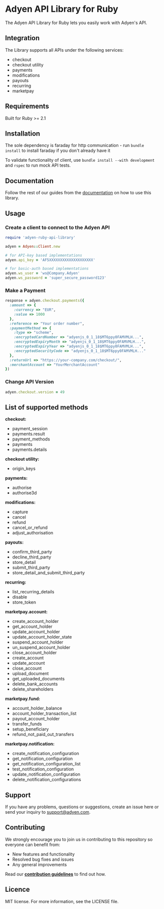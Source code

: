 # Adyen API Library for Ruby

The Adyen API Library for Ruby lets you easily work with Adyen's API.

## Integration

The Library supports all APIs under the following services:

* checkout
* checkout utility
* payments
* modifications
* payouts
* recurring
* marketpay

## Requirements

Built for Ruby >= 2.1

## Installation

The sole dependency is faraday for http communication - run `bundle install` to install faraday if you don't already have it

To validate functionality of client, use `bundle install --with development` and `rspec` to run mock API tests.

## Documentation

Follow the rest of our guides from the [documentation](https://adyen.github.io/adyen-ruby-api-library/) on how to use this library.

## Usage

### Create a client to connect to the Adyen API
```ruby
require 'adyen-ruby-api-library'

adyen = Adyen::Client.new

# for API-key based implementations
adyen.api_key = 'AF5XXXXXXXXXXXXXXXXXXXX'

# for basic-auth based implementations
adyen.ws_user = 'ws@Company.Adyen'
adyen.ws_password = 'super_secure_password123'
```

### Make a Payment
```ruby
response = adyen.checkout.payments({
  :amount => {
    :currency => "EUR",
    :value => 1000
  },
  :reference => "Your order number",
  :paymentMethod => {
    :type => "scheme",
    :encryptedCardNumber => "adyenjs_0_1_18$MT6ppy0FAMVMLH...",
    :encryptedExpiryMonth => "adyenjs_0_1_18$MT6ppy0FAMVMLH...",
    :encryptedExpiryYear => "adyenjs_0_1_18$MT6ppy0FAMVMLH...",
    :encryptedSecurityCode => "adyenjs_0_1_18$MT6ppy0FAMVMLH..."
  },
  :returnUrl => "https://your-company.com/checkout/",
  :merchantAccount => "YourMerchantAccount"
})
```

### Change API Version
```ruby
adyen.checkout.version = 49
```

## List of supported methods

**checkout:**
- payment_session
- payments.result
- payment_methods
- payments
- payments.details

**checkout utility:**
- origin_keys

**payments:**
- authorise
- authorise3d

**modifications:**
- capture
- cancel
- refund
- cancel_or_refund
- adjust_authorisation

**payouts:**
- confirm_third_party
- decline_third_party
- store_detail
- submit_third_party
- store_detail_and_submit_third_party

**recurring:**
- list_recurring_details
- disable
- store_token

**marketpay.account:**
- create_account_holder
- get_account_holder
- update_account_holder
- update_account_holder_state
- suspend_account_holder
- un_suspend_account_holder
- close_account_holder
- create_account
- update_account
- close_account
- upload_document
- get_uploaded_documents
- delete_bank_accounts
- delete_shareholders

**marketpay.fund:**
- account_holder_balance
- account_holder_transaction_list
- payout_account_holder
- transfer_funds
- setup_beneficiary
- refund_not_paid_out_transfers

**marketpay.notification:**
- create_notification_configuration
- get_notification_configuration
- get_notification_configuration_list
- test_notification_configuration
- update_notification_configuration
- delete_notification_configurations

## Support

If you have any problems, questions or suggestions, create an issue here or send your inquiry to support@adyen.com.

## Contributing
We strongly encourage you to join us in contributing to this repository so everyone can benefit from:
* New features and functionality
* Resolved bug fixes and issues
* Any general improvements

Read our [**contribution guidelines**](CONTRIBUTING.md) to find out how.


## Licence

MIT license. For more information, see the LICENSE file.
